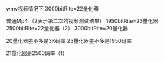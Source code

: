 wmv视频情况下
3000bitRite=22量化器

普通Mp4
（2表示第二次的视频测试结果）
1950bitRite=23量化器
2500bitRite=22量化器（2）
3000bitRite=20量化器

20量化器差不多是3K码率
23量化器差不多是1950码率

21量化器是2500码率（1）